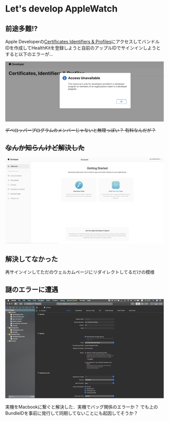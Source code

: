 # Let's develop AppleWatch


## 前途多難!?

Apple Developerの[Certificates Identifiers & Profiles](https://developer.apple.com/account/ios/certificate/certificateList.action)にアクセスしてバンドルIDを作成してHealthKitを登録しようと自前のアップルIDでサインインしようとすると以下のエラーが...

![accessUnavailable](images/%20accessUnavailable.png)

~~デベロッパープログラムのメンバーじゃないと無理っぽい？
有料なんだが？~~

## ~~なんか知らんけど解決した~~
![accessAvailable](images/accessAvailable.png)

## 解決してなかった
再サインインしてただのウェルカムページにリダイレクトしてるだけの模様

## 謎のエラーに遭遇
![xcodeError](images/xcodeError.png)

実機をMacbookに繋ぐと解決した．実機でバッグ関係のエラーか？
でも上のBundleIDを事前に発行して同期してないことにも起因してそうか？
